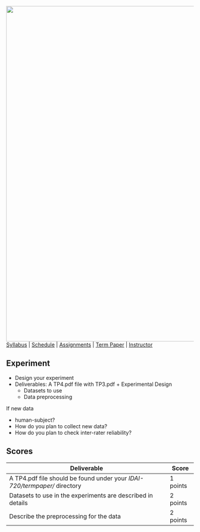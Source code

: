 [<img width=900 src="../img/title.png?raw=yes">](../README.md)   
[Syllabus](../README.md) |
[Schedule](../schedule.md) |
[Assignments](../assignments/README.md) |
[Term Paper](README.md) |
[Instructor](http://zhe-yu.github.io) 

## Experiment

 - Design your experiment
 - Deliverables: A TP4.pdf file with TP3.pdf + Experimental Design
   + Datasets to use
   + Data preprocessing

If new data
 - human-subject?
 - How do you plan to collect new data?
 - How do you plan to check inter-rater reliability?



## Scores
 | Deliverable | Score |
 |------------|--------|
 | A TP4.pdf file should be found under your _IDAI-720/termpaper/_ directory | 1 points|
 | Datasets to use in the experiments are described in details | 2 points |
 | Describe the preprocessing for the data | 2 points |
